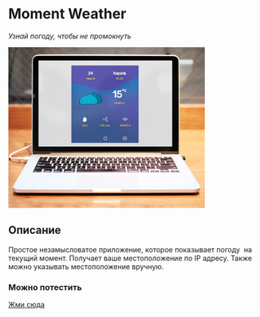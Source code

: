 # Moment Weather
*Узнай погоду, чтобы не промокнуть*

![alt text](images/mweather.png)

## Описание
Простое незамысловатое приложение, которое показывает погоду  на текущий момент. Получает ваше местоположение по IP адресу. 
Также можно указывать местоположение вручную.

### Можно потестить

[Жми сюда](http://immense-brushlands-13431.herokuapp.com/)